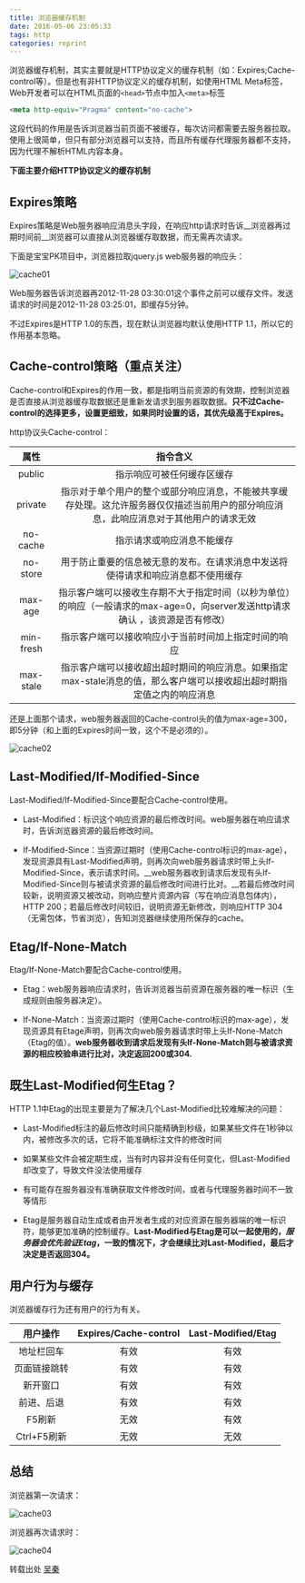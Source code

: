 ```yaml
---
title: 浏览器缓存机制
date: 2016-05-06 23:05:33
tags: http
categories: reprint
---
```


浏览器缓存机制，其实主要就是HTTP协议定义的缓存机制（如：Expires;Cache-control等）。但是也有非HTTP协议定义的缓存机制，如使用HTML Meta标签，Web开发者可以在HTML页面的`<head>`节点中加入`<meta>`标签

<!--more-->

```html
<meta http-equiv="Pragma" content="no-cache">
```

这段代码的作用是告诉浏览器当前页面不被缓存，每次访问都需要去服务器拉取。使用上很简单，但只有部分浏览器可以支持，而且所有缓存代理服务器都不支持，因为代理不解析HTML内容本身。

__下面主要介绍HTTP协议定义的缓存机制__

## Expires策略

Expires策略是Web服务器响应消息头字段，在响应http请求时告诉__浏览器再过期时间前__浏览器可以直接从浏览器缓存取数据，而无需再次请求。

下面是宝宝PK项目中，浏览器拉取jquery.js web服务器的响应头：

![cache01](http://7xir4w.com1.z0.glb.clouddn.com/blog/images/cache01.png)

Web服务器告诉浏览器再2012-11-28 03:30:01这个事件之前可以缓存文件。发送请求的时间是2012-11-28 03:25:01，即缓存5分钟。

不过Expires是HTTP 1.0的东西，现在默认浏览器均默认使用HTTP 1.1，所以它的作用基本忽略。

## Cache-control策略（重点关注）

Cache-control和Expires的作用一致，都是指明当前资源的有效期，控制浏览器是否直接从浏览器缓存取数据还是重新发请求到服务器取数据。__只不过Cache-control的选择更多，设置更细致，如果同时设置的话，其优先级高于Expires。__

http协议头Cache-control：

| 属性 |   指令含义   |
|:--:|:-----:|
|public|指示响应可被任何缓存区缓存|
|private|指示对于单个用户的整个或部分响应消息，不能被共享缓存处理。这允许服务器仅仅描述当前用户的部分响应消息，此响应消息对于其他用户的请求无效|
|no-cache|指示请求或响应消息不能缓存|
|no-store|用于防止重要的信息被无意的发布。在请求消息中发送将使得请求和响应消息都不使用缓存|
|max-age|指示客户端可以接收生存期不大于指定时间（以秒为单位）的响应（一般请求的max-age=0，向server发送http请求确认 ，该资源是否有修改）|
|min-fresh|指示客户端可以接收响应小于当前时间加上指定时间的响应|
|max-stale|指示客户端可以接收超出超时期间的响应消息。如果指定max-stale消息的值，那么客户端可以接收超出超时期指定值之内的响应消息|

还是上面那个请求，web服务器返回的Cache-control头的值为max-age=300，即5分钟（和上面的Expires时间一致，这个不是必须的）。


![cache02](http://7xir4w.com1.z0.glb.clouddn.com/blog/images/cache02.png)

## Last-Modified/If-Modified-Since

Last-Modified/If-Modified-Since要配合Cache-control使用。

* Last-Modified：标识这个响应资源的最后修改时间。web服务器在响应请求时，告诉浏览器资源的最后修改时间。

* If-Modified-Since：当资源过期时（使用Cache-control标识的max-age），发现资源具有Last-Modified声明，则再次向web服务器请求时带上头If-Modified-Since，表示请求时间。__web服务器收到请求后发现有头If-Modified-Since则与被请求资源的最后修改时间进行比对。__若最后修改时间较新，说明资源又被改动，则响应整片资源内容（写在响应消息包体内），HTTP 200；若最后修改时间较旧，说明资源无新修改，则响应HTTP 304（无需包体，节省浏览），告知浏览器继续使用所保存的cache。

## Etag/If-None-Match

Etag/If-None-Match要配合Cache-control使用。

* Etag：web服务器响应请求时，告诉浏览器当前资源在服务器的唯一标识（生成规则由服务器决定）。

* If-None-Match：当资源过期时（使用Cache-control标识的max-age），发现资源具有Etage声明，则再次向web服务器请求时带上头If-None-Match（Etag的值）。__web服务器收到请求后发现有头If-None-Match则与被请求资源的相应校验串进行比对，决定返回200或304.__

## 既生Last-Modified何生Etag？

HTTP 1.1中Etag的出现主要是为了解决几个Last-Modified比较难解决的问题：

* Last-Modified标注的最后修改时间只能精确到秒级，如果某些文件在1秒钟以内，被修改多次的话，它将不能准确标注文件的修改时间

* 如果某些文件会被定期生成，当有时内容并没有任何变化，但Last-Modified却改变了，导致文件没法使用缓存

* 有可能存在服务器没有准确获取文件修改时间，或者与代理服务器时间不一致等情形

* Etag是服务器自动生成或者由开发者生成的对应资源在服务器端的唯一标识符，能够更加准确的控制缓存。__Last-Modified与Etag是可以一起使用的，*服务器会优先验证Etag*，一致的情况下，才会继续比对Last-Modified，最后才决定是否返回304。__

## 用户行为与缓存

浏览器缓存行为还有用户的行为有关。

| 用户操作 | Expires/Cache-control | Last-Modified/Etag |
|:-----:|:---:|:---:|
|地址栏回车| 有效 | 有效 |
|页面链接跳转| 有效 | 有效 |
|新开窗口| 有效 | 有效 |
|前进、后退| 有效 | 有效 |
|F5刷新| 无效 | 有效 |
|Ctrl+F5刷新| 无效 | 无效 |

## 总结

浏览器第一次请求：

![cache03](http://7xir4w.com1.z0.glb.clouddn.com/blog/images/cache03.png)

浏览器再次请求时：

![cache04](http://7xir4w.com1.z0.glb.clouddn.com/blog/images/cache04.png)


转载出处 [吴秦](http://www.cnblogs.com/skynet/)
